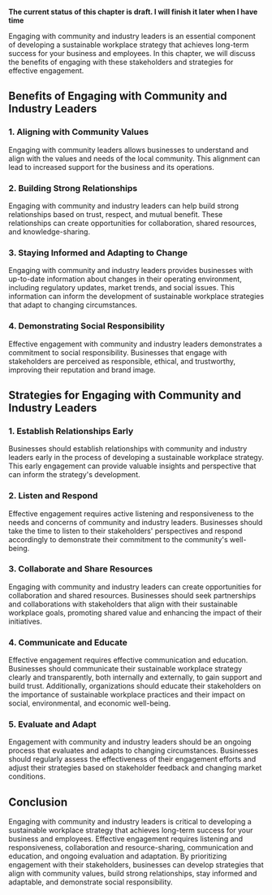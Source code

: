 **The current status of this chapter is draft. I will finish it later when I have time**

Engaging with community and industry leaders is an essential component of developing a sustainable workplace strategy that achieves long-term success for your business and employees. In this chapter, we will discuss the benefits of engaging with these stakeholders and strategies for effective engagement.

Benefits of Engaging with Community and Industry Leaders
--------------------------------------------------------

### 1. Aligning with Community Values

Engaging with community leaders allows businesses to understand and align with the values and needs of the local community. This alignment can lead to increased support for the business and its operations.

### 2. Building Strong Relationships

Engaging with community and industry leaders can help build strong relationships based on trust, respect, and mutual benefit. These relationships can create opportunities for collaboration, shared resources, and knowledge-sharing.

### 3. Staying Informed and Adapting to Change

Engaging with community and industry leaders provides businesses with up-to-date information about changes in their operating environment, including regulatory updates, market trends, and social issues. This information can inform the development of sustainable workplace strategies that adapt to changing circumstances.

### 4. Demonstrating Social Responsibility

Effective engagement with community and industry leaders demonstrates a commitment to social responsibility. Businesses that engage with stakeholders are perceived as responsible, ethical, and trustworthy, improving their reputation and brand image.

Strategies for Engaging with Community and Industry Leaders
-----------------------------------------------------------

### 1. Establish Relationships Early

Businesses should establish relationships with community and industry leaders early in the process of developing a sustainable workplace strategy. This early engagement can provide valuable insights and perspective that can inform the strategy's development.

### 2. Listen and Respond

Effective engagement requires active listening and responsiveness to the needs and concerns of community and industry leaders. Businesses should take the time to listen to their stakeholders' perspectives and respond accordingly to demonstrate their commitment to the community's well-being.

### 3. Collaborate and Share Resources

Engaging with community and industry leaders can create opportunities for collaboration and shared resources. Businesses should seek partnerships and collaborations with stakeholders that align with their sustainable workplace goals, promoting shared value and enhancing the impact of their initiatives.

### 4. Communicate and Educate

Effective engagement requires effective communication and education. Businesses should communicate their sustainable workplace strategy clearly and transparently, both internally and externally, to gain support and build trust. Additionally, organizations should educate their stakeholders on the importance of sustainable workplace practices and their impact on social, environmental, and economic well-being.

### 5. Evaluate and Adapt

Engagement with community and industry leaders should be an ongoing process that evaluates and adapts to changing circumstances. Businesses should regularly assess the effectiveness of their engagement efforts and adjust their strategies based on stakeholder feedback and changing market conditions.

Conclusion
----------

Engaging with community and industry leaders is critical to developing a sustainable workplace strategy that achieves long-term success for your business and employees. Effective engagement requires listening and responsiveness, collaboration and resource-sharing, communication and education, and ongoing evaluation and adaptation. By prioritizing engagement with their stakeholders, businesses can develop strategies that align with community values, build strong relationships, stay informed and adaptable, and demonstrate social responsibility.
